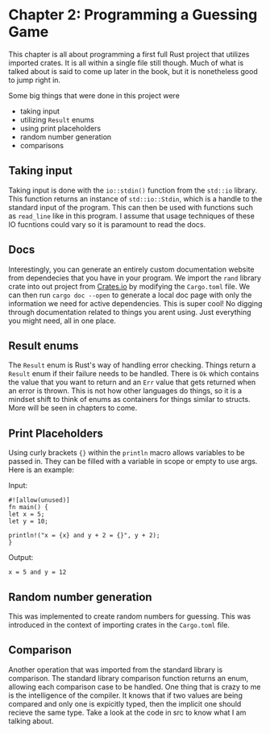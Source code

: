 # Chapter 2: Programming a Guessing Game

This chapter is all about programming a first full Rust project that utilizes imported crates. It is all within a single file still though. Much of what is talked about is said to come up later in the book, but it is nonetheless good to jump right in.

Some big things that were done in this project were
- taking input
- utilizing `Result` enums
- using print placeholders
- random number generation
- comparisons

## Taking input

Taking input is done with the `io::stdin()` function from the `std::io` library. This function returns an instance of `std::io::Stdin`, which is a handle to the standard input of the program. This can then be used with functions such as `read_line` like in this program. I assume that usage techniques of these IO fucntions could vary so it is paramount to read the docs.

## Docs

Interestingly, you can generate an entirely custom documentation website from dependecies that you have in your program. We import the `rand` library crate into out project from [Crates.io](https://crates.io/) by modifying the `Cargo.toml` file. We can then run `cargo doc --open` to generate a local doc page with only the information we need for active dependencies. This is super cool! No digging through documentation related to things you arent using. Just everything you might need, all in one place. 

## Result enums

The `Result` enum is Rust's way of handling error checking. Things return a `Result` enum if their failure needs to be handled. There is `Ok` which contains the value that you want to return and an `Err` value that gets returned when an error is thrown. This is not how other languages do things, so it is a mindset shift to think of enums as containers for things similar to structs. More will be seen in chapters to come.

## Print Placeholders

Using curly brackets `{}` within the `println` macro allows variables to be passed in. They can be filled with a variable in scope or empty to use args. Here is an example:

Input:
```
#![allow(unused)]
fn main() {
let x = 5;
let y = 10;

println!("x = {x} and y + 2 = {}", y + 2);
}
```
Output:
```
x = 5 and y = 12
```
## Random number generation

This was implemented to create random numbers for guessing. This was introduced in the context of importing crates in the `Cargo.toml` file.

## Comparison

Another operation that was imported from the standard library is comparison. The standard library comparison function returns an enum, allowing each comparison case to be handled. One thing that is crazy to me is the intelligence of the compiler. It knows that if two values are being compared and only one is expicitly typed, then the implicit one should recieve the same type. Take a look at the code in src to know what I am talking about.

